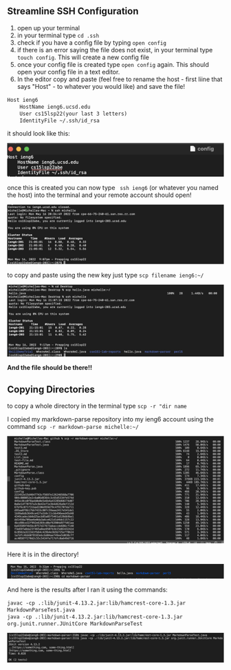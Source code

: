 ## Streamline SSH Configuration 

1) open up your terminal
2) in your terminal type ```cd .ssh```
3) check if you have a config file by typing ```open config```
4) if there is an error saying the file does not exist, in your terminal type ``` touch config```. This will create a new config file
5) once your config file is created type ```open config``` again. This should open your config file in a text editor. 
6) In the editor copy and paste (feel free to rename the host - first liine that says "Host" - to whatever you would like) and save the file!
```
Host ieng6
    HostName ieng6.ucsd.edu
    User cs15lsp22(your last 3 letters)
    IdentityFile ~/.ssh/id_rsa
```
it should look like this:

![Image](configkey.png)

once this is created you can now type ``` ssh ieng6``` (or whatever you named the host) into the terminal and your remote account should open!

![Image](streamline.png)

to copy and paste using the new key just type ```scp filename ieng6:~/```

![Image](scp.png)
 
 **And the file should be there!!**
 
 ## Copying Directories
 to copy a whole directory in the terminal type ```scp -r "dir name```
 
 I copied my markdown-parse repository into my ieng6 account using the command ```scp -r markdown-parse michelle:~/```
 
 ![Image](scpR.png)

Here it is in the directory!

![Image](ls.png)

And here is the results after I ran it using the commands:
```
javac -cp .:lib/junit-4.13.2.jar:lib/hamcrest-core-1.3.jar MarkdownParseTest.java
java -cp .:lib/junit-4.13.2.jar:lib/hamcrest-core-1.3.jar org.junit.runner.JUnitCore MarkdownParseTest
```
![Image](runTest.png)
 

